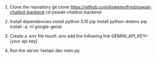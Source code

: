 1. Clone the repository
git clone https://github.com/kipkemoifred/pawait-chatbot-backend
cd pawait-chatbot-backend

2. Install dependencies
install python 3.10
pip install python-dotenv
pip install -q -U google-genai

3. Create a .env file
touch .env
add the following line
GEMINI_API_KEY=[your api key]

4. Run the server
fastapi dev main.py